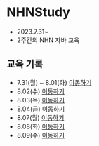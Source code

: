 # NHNStudy
* 2023.7.31~
* 2주간의 NHN 자바 교육
## 교육 기록
* 7.31(월) ~ 8.01(화) [이동하기](https://github.com/P-C-Space/NHNStudy/tree/master/NHN2023_08_01_Tue_remain)
* 8.02(수) [이동하기](https://github.com/P-C-Space/NHNStudy/tree/master/NHN2023_08_02_wed)
* 8.03(목) [이동하기](https://github.com/P-C-Space/NHNStudy/tree/master/NHN2023_08_03_Tur)
* 8.04(금) [이동하기](https://github.com/P-C-Space/NHNStudy/tree/master/NHN2023_08_04Fri)
* 8.07(월) [이동하기](https://github.com/P-C-Space/NHNStudy/tree/master/NHN2023_08_07_Mon)
* 8.08(화) [이동하기](https://github.com/P-C-Space/NHNStudy/tree/master/NNH2023_08_08_Tue)
* 8.09(수) [이동하기]()
